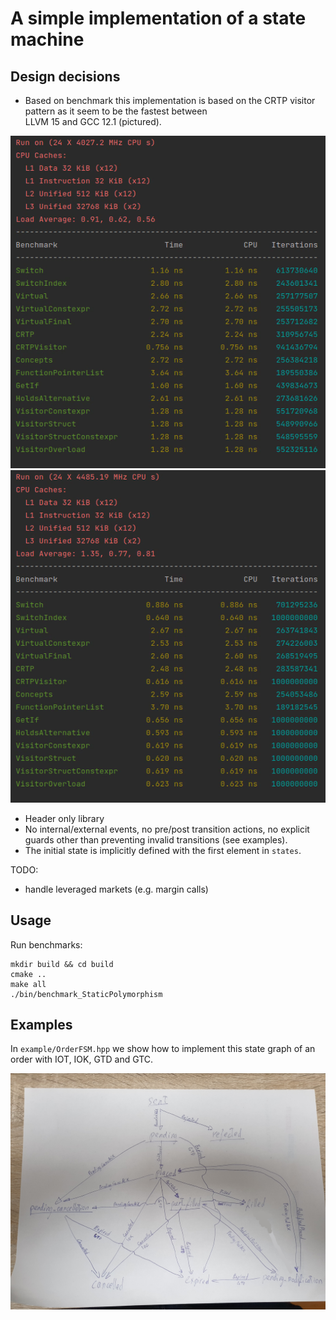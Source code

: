 # A simple implementation of a state machine

## Design decisions
- Based on benchmark this implementation is based on the CRTP visitor pattern as it seem to be the fastest between   
  LLVM 15 and GCC 12.1 (pictured). 

![Clang 15](assets/bench-clang15.png) ![GCC 12.1](assets/bench-gcc12.1.png)


- Header only library
- No internal/external events, no pre/post transition actions, no explicit guards other than preventing invalid 
transitions (see examples).
- The initial state is implicitly defined with the first element in `states`.

TODO:
- handle leveraged markets (e.g. margin calls)

## Usage
Run benchmarks:
```shell
mkdir build && cd build
cmake ..
make all
./bin/benchmark_StaticPolymorphism
```
## Examples
In `example/OrderFSM.hpp` we show how to implement this state graph of an order with IOT, IOK, GTD and GTC.

![State graph](assets/state_graph.jpg)